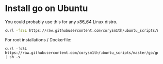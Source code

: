 # Install go on Ubuntu

You could probably use this for any x86_64 Linux distro.

```sh
curl -fsSL https://raw.githubusercontent.com/corysm1th/ubuntu_scripts/master/go/go_install.sh | sudo sh -s
```

For root installations / Dockerfile:

```
curl -fsSL https://raw.githubusercontent.com/corysm1th/ubuntu_scripts/master/go/go_install_root.sh | sh -s
```
